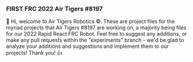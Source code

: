 ### FIRST FRC 2022 Air Tigers #8197
👋 Hi, welcome to Air Tigers Robotics ©. These are project files for the myriad projects that Air Tigers #8197 are working on, a majority being files for our 2022 Rapid React FRC Robot. Feel free to suggest any additions, or make any pull requests within the "experiments" branch - we'd be glad to analyze your additions and suggestions and implement them to our projects! Thank you! 👍
